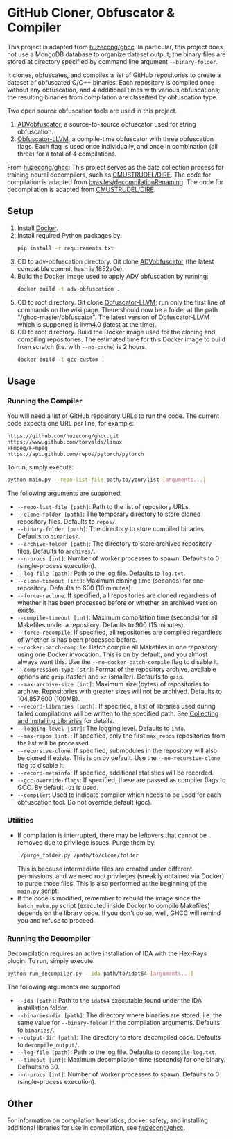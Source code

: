 # GitHub Cloner, Obfuscator & Compiler

This project is adapted from [huzecong/ghcc](https://github.com/huzecong/ghcc). In particular, this project does not use a MongoDB database to organize dataset output; the binary files are stored at directory specified by command line argument `--binary-folder`.

It clones, obfuscates, and compiles a list of GitHub repositories to create a dataset of obfuscated C/C++ binaries. Each repository is compiled once without any obfuscation, and 4 additional times with various obfuscations; the resulting binaries from compilation are classified by obfuscation type.

Two open source obfuscation tools are used in this project.
1. [ADVobfuscator](https://github.com/andrivet/ADVobfuscator), a source-to-source obfuscator used for string obfuscation.
2. [Obfuscator-LLVM](https://github.com/obfuscator-llvm/obfuscator/wiki/Installation), a compile-time obfuscator with three obfuscation flags. Each flag is used once individually, and once in combination (all three) for a total of 4 compilations.

From [huzecong/ghcc](https://github.com/huzecong/ghcc): This project serves as the data collection process for training neural decompilers, such as [CMUSTRUDEL/DIRE](https://github.com/CMUSTRUDEL/DIRE). The code for compilation is adapted from [bvasiles/decompilationRenaming](https://github.com/bvasiles/decompilationRenaming). The code for decompilation is adapted from [CMUSTRUDEL/DIRE](https://github.com/CMUSTRUDEL/DIRE). 


## Setup

1. Install [Docker](https://docs.docker.com/install/).
2. Install required Python packages by:
   ```bash
   pip install -r requirements.txt
   ```
3. CD to adv-obfuscation directory. Git clone [ADVobfuscator](https://github.com/andrivet/ADVobfuscator) (the latest compatible commit hash is 1852a0e).
4. Build the Docker image used to apply ADV obfuscation by running:
    ```bash
    docker build -t adv-obfuscation .
    ```
5.  CD to root directory. Git clone [Obfuscator-LLVM](https://github.com/obfuscator-llvm/obfuscator/wiki/Installation); run only the first line of commands on the wiki page. There should now be a folder at the path "/ghcc-master/obfuscator". The latest version of Obfuscator-LLVM which is supported is llvm4.0 (latest at the time).
6. CD to root directory. Build the Docker image used for the cloning and compiling repositories. The estimated time for this Docker image to build from scratch (i.e. with ``--no-cache``) is 2 hours.
   ```bash
   docker build -t gcc-custom .
   ```

## Usage

### Running the Compiler

You will need a list of GitHub repository URLs to run the code. The current code expects one URL per line, for example:
```
https://github.com/huzecong/ghcc.git
https://www.github.com/torvalds/linux
FFmpeg/FFmpeg
https://api.github.com/repos/pytorch/pytorch
```

To run, simply execute:
```bash
python main.py --repo-list-file path/to/your/list [arguments...]
```

The following arguments are supported:

- `--repo-list-file [path]`: Path to the list of repository URLs.
- `--clone-folder [path]`: The temporary directory to store cloned repository files. Defaults to `repos/`.
- `--binary-folder [path]`: The directory to store compiled binaries. Defaults to `binaries/`.
- `--archive-folder [path]`: The directory to store archived repository files. Defaults to `archives/`.
- `--n-procs [int]`: Number of worker processes to spawn. Defaults to 0 (single-process execution).
- `--log-file [path]`: Path to the log file. Defaults to `log.txt`.
- `--clone-timeout [int]`: Maximum cloning time (seconds) for one repository. Defaults to 600 (10 minutes).
- `--force-reclone`: If specified, all repositories are cloned regardless of whether it has been processed before or
  whether an archived version exists.
- `--compile-timeout [int]`: Maximum compilation time (seconds) for all Makefiles under a repository. Defaults to 900
  (15 minutes).
- `--force-recompile`: If specified, all repositories are compiled regardless of whether is has been processed before.
- `--docker-batch-compile`: Batch compile all Makefiles in one repository using one Docker invocation. This is on by
  default, and you almost always want this. Use the `--no-docker-batch-compile` flag to disable it. 
- `--compression-type [str]`: Format of the repository archive, available options are `gzip` (faster) and `xz`
  (smaller). Defaults to `gzip`.
- `--max-archive-size [int]`: Maximum size (bytes) of repositories to archive. Repositories with greater sizes will not
  be archived. Defaults to 104,857,600 (100MB).
- `--record-libraries [path]`: If specified, a list of libraries used during failed compilations will be written to the
  specified path. See [Collecting and Installing Libraries](#collecting-and-installing-libraries) for details.
- `--logging-level [str]`: The logging level. Defaults to `info`.
- `--max-repos [int]`: If specified, only the first `max_repos` repositories from the list will be processed.
- `--recursive-clone`: If specified, submodules in the repository will also be cloned if exists. This is on by default.
  Use the `--no-recursive-clone` flag to disable it.
- `--record-metainfo`: If specified, additional statistics will be recorded.
- `--gcc-override-flags`: If specified, these are passed as compiler flags to GCC. By default `-O1` is used.
- `--compiler`: Used to indicate compiler which needs to be used for each obfuscation tool. Do not override default (gcc).

### Utilities

- If compilation is interrupted, there may be leftovers that cannot be removed due to privilege issues. Purge them by:
  ```bash
  ./purge_folder.py /path/to/clone/folder
  ``` 
  This is because intermediate files are created under different permissions, and we need root privileges (sneakily
  obtained via Docker) to purge those files. This is also performed at the beginning of the `main.py` script.
- If the code is modified, remember to rebuild the image since the `batch_make.py` script (executed inside Docker to
  compile Makefiles) depends on the library code. If you don't do so, well, GHCC will remind you and refuse to proceed.

### Running the Decompiler

Decompilation requires an active installation of IDA with the Hex-Rays plugin. To run, simply execute:
```bash
python run_decompiler.py --ida path/to/idat64 [arguments...]
```

The following arguments are supported:

- `--ida [path]`: Path to the `idat64` executable found under the IDA installation folder.
- `--binaries-dir [path]`: The directory where binaries are stored, i.e. the same value for `--binary-folder` in the
  compilation arguments. Defaults to `binaries/`.
- `--output-dir [path]`: The directory to store decompiled code. Defaults to `decompile_output/`. 
- `--log-file [path]`: Path to the log file. Defaults to `decompile-log.txt`.
- `--timeout [int]`: Maximum decompilation time (seconds) for one binary. Defaults to 30.
- `--n-procs [int]`: Number of worker processes to spawn. Defaults to 0 (single-process execution). 


## Other
For information on compilation heuristics, docker safety, and installing additional libraries for use in compilation, see [huzecong/ghcc](https://github.com/huzecong/ghcc).